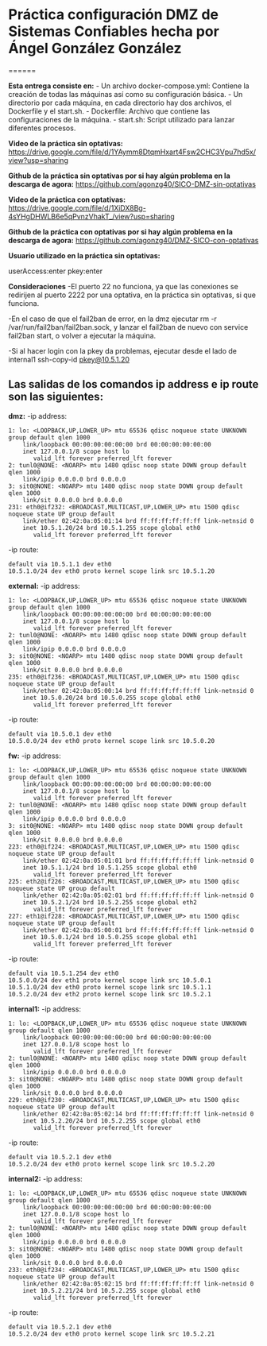 # Práctica configuración DMZ de Sistemas Confiables hecha por Ángel González González
======

**Esta entrega consiste en:**
	- Un archivo docker-compose.yml: Contiene la creación de todas las máquinas así como su configuración básica.
	- Un directorio por cada máquina, en cada directorio hay dos archivos, el Dockerfile y el start.sh.
	- Dockerfile: Archivo que contiene las configuraciones de la máquina.
	- start.sh: Script utilizado para lanzar diferentes procesos.

**Video de la práctica sin optativas:**
https://drive.google.com/file/d/1YAymm8DtqmHxart4Fsw2CHC3Vpu7hd5x/view?usp=sharing

**Github de la práctica sin optativas por si hay algún problema en la descarga de agora:**
https://github.com/agonzg40/SICO-DMZ-sin-optativas

**Video de la práctica con optativas:**
https://drive.google.com/file/d/1XiDX8Bg-4sYHgDHWLB6e5qPvnzVhakT_/view?usp=sharing

**Github de la práctica con optativas por si hay algún problema en la descarga de agora:**
https://github.com/agonzg40/DMZ-SICO-con-optativas

**Usuario utilizado en la práctica sin optativas:**

userAccess:enter
pkey:enter

**Consideraciones**
-El puerto 22 no funciona, ya que las conexiones se redirijen al puerto 2222 por una optativa, en la práctica sin optativas, si que funciona.

-En el caso de que el fail2ban de error, en la dmz ejecutar rm -r /var/run/fail2ban/fail2ban.sock, y lanzar el fail2ban de nuevo con service fail2ban start, o volver a ejecutar la máquina.

-Si al hacer login con la pkey da problemas, ejecutar desde el lado de internal1 ssh-copy-id pkey@10.5.1.20

## Las salidas de los comandos ip address e ip route son las siguientes:

**dmz:**
-ip address:
```
1: lo: <LOOPBACK,UP,LOWER_UP> mtu 65536 qdisc noqueue state UNKNOWN group default qlen 1000
    link/loopback 00:00:00:00:00:00 brd 00:00:00:00:00:00
    inet 127.0.0.1/8 scope host lo
       valid_lft forever preferred_lft forever
2: tunl0@NONE: <NOARP> mtu 1480 qdisc noop state DOWN group default qlen 1000
    link/ipip 0.0.0.0 brd 0.0.0.0
3: sit0@NONE: <NOARP> mtu 1480 qdisc noop state DOWN group default qlen 1000
    link/sit 0.0.0.0 brd 0.0.0.0
231: eth0@if232: <BROADCAST,MULTICAST,UP,LOWER_UP> mtu 1500 qdisc noqueue state UP group default
    link/ether 02:42:0a:05:01:14 brd ff:ff:ff:ff:ff:ff link-netnsid 0
    inet 10.5.1.20/24 brd 10.5.1.255 scope global eth0
       valid_lft forever preferred_lft forever 
```


-ip route:
```
default via 10.5.1.1 dev eth0
10.5.1.0/24 dev eth0 proto kernel scope link src 10.5.1.20
```

**external:**
-ip address:
```
1: lo: <LOOPBACK,UP,LOWER_UP> mtu 65536 qdisc noqueue state UNKNOWN group default qlen 1000
    link/loopback 00:00:00:00:00:00 brd 00:00:00:00:00:00
    inet 127.0.0.1/8 scope host lo
       valid_lft forever preferred_lft forever
2: tunl0@NONE: <NOARP> mtu 1480 qdisc noop state DOWN group default qlen 1000
    link/ipip 0.0.0.0 brd 0.0.0.0
3: sit0@NONE: <NOARP> mtu 1480 qdisc noop state DOWN group default qlen 1000
    link/sit 0.0.0.0 brd 0.0.0.0
235: eth0@if236: <BROADCAST,MULTICAST,UP,LOWER_UP> mtu 1500 qdisc noqueue state UP group default
    link/ether 02:42:0a:05:00:14 brd ff:ff:ff:ff:ff:ff link-netnsid 0
    inet 10.5.0.20/24 brd 10.5.0.255 scope global eth0
       valid_lft forever preferred_lft forever
```


-ip route:
```
default via 10.5.0.1 dev eth0
10.5.0.0/24 dev eth0 proto kernel scope link src 10.5.0.20
```

**fw:**
-ip address:
```
1: lo: <LOOPBACK,UP,LOWER_UP> mtu 65536 qdisc noqueue state UNKNOWN group default qlen 1000
    link/loopback 00:00:00:00:00:00 brd 00:00:00:00:00:00
    inet 127.0.0.1/8 scope host lo
       valid_lft forever preferred_lft forever
2: tunl0@NONE: <NOARP> mtu 1480 qdisc noop state DOWN group default qlen 1000
    link/ipip 0.0.0.0 brd 0.0.0.0
3: sit0@NONE: <NOARP> mtu 1480 qdisc noop state DOWN group default qlen 1000
    link/sit 0.0.0.0 brd 0.0.0.0
223: eth0@if224: <BROADCAST,MULTICAST,UP,LOWER_UP> mtu 1500 qdisc noqueue state UP group default
    link/ether 02:42:0a:05:01:01 brd ff:ff:ff:ff:ff:ff link-netnsid 0
    inet 10.5.1.1/24 brd 10.5.1.255 scope global eth0
       valid_lft forever preferred_lft forever
225: eth2@if226: <BROADCAST,MULTICAST,UP,LOWER_UP> mtu 1500 qdisc noqueue state UP group default
    link/ether 02:42:0a:05:02:01 brd ff:ff:ff:ff:ff:ff link-netnsid 0
    inet 10.5.2.1/24 brd 10.5.2.255 scope global eth2
       valid_lft forever preferred_lft forever
227: eth1@if228: <BROADCAST,MULTICAST,UP,LOWER_UP> mtu 1500 qdisc noqueue state UP group default
    link/ether 02:42:0a:05:00:01 brd ff:ff:ff:ff:ff:ff link-netnsid 0
    inet 10.5.0.1/24 brd 10.5.0.255 scope global eth1
       valid_lft forever preferred_lft forever
```

-ip route:
```
default via 10.5.1.254 dev eth0
10.5.0.0/24 dev eth1 proto kernel scope link src 10.5.0.1
10.5.1.0/24 dev eth0 proto kernel scope link src 10.5.1.1
10.5.2.0/24 dev eth2 proto kernel scope link src 10.5.2.1
```

**internal1:**
-ip address:
```
1: lo: <LOOPBACK,UP,LOWER_UP> mtu 65536 qdisc noqueue state UNKNOWN group default qlen 1000
    link/loopback 00:00:00:00:00:00 brd 00:00:00:00:00:00
    inet 127.0.0.1/8 scope host lo
       valid_lft forever preferred_lft forever
2: tunl0@NONE: <NOARP> mtu 1480 qdisc noop state DOWN group default qlen 1000
    link/ipip 0.0.0.0 brd 0.0.0.0
3: sit0@NONE: <NOARP> mtu 1480 qdisc noop state DOWN group default qlen 1000
    link/sit 0.0.0.0 brd 0.0.0.0
229: eth0@if230: <BROADCAST,MULTICAST,UP,LOWER_UP> mtu 1500 qdisc noqueue state UP group default
    link/ether 02:42:0a:05:02:14 brd ff:ff:ff:ff:ff:ff link-netnsid 0
    inet 10.5.2.20/24 brd 10.5.2.255 scope global eth0
       valid_lft forever preferred_lft forever
```


-ip route:
```
default via 10.5.2.1 dev eth0
10.5.2.0/24 dev eth0 proto kernel scope link src 10.5.2.20
```

**internal2:**
-ip address:
```
1: lo: <LOOPBACK,UP,LOWER_UP> mtu 65536 qdisc noqueue state UNKNOWN group default qlen 1000
    link/loopback 00:00:00:00:00:00 brd 00:00:00:00:00:00
    inet 127.0.0.1/8 scope host lo
       valid_lft forever preferred_lft forever
2: tunl0@NONE: <NOARP> mtu 1480 qdisc noop state DOWN group default qlen 1000
    link/ipip 0.0.0.0 brd 0.0.0.0
3: sit0@NONE: <NOARP> mtu 1480 qdisc noop state DOWN group default qlen 1000
    link/sit 0.0.0.0 brd 0.0.0.0
233: eth0@if234: <BROADCAST,MULTICAST,UP,LOWER_UP> mtu 1500 qdisc noqueue state UP group default
    link/ether 02:42:0a:05:02:15 brd ff:ff:ff:ff:ff:ff link-netnsid 0
    inet 10.5.2.21/24 brd 10.5.2.255 scope global eth0
       valid_lft forever preferred_lft forever
```


-ip route:
```
default via 10.5.2.1 dev eth0
10.5.2.0/24 dev eth0 proto kernel scope link src 10.5.2.21
```
